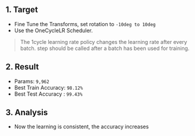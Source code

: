 ## 1. Target

- Fine Tune the Transforms, set rotation to `-10deg to 10deg`
- Use the OneCycleLR Scheduler.

> The 1cycle learning rate policy changes the learning rate after every batch. step should be called after a batch has been used for training.

## 2. Result

- Params: `9,962`
- Best Train Accuracy: `98.12%`
- Best Test Accuracy : `99.43%`

## 3. Analysis

- Now the learning is consistent, the accuracy increases
